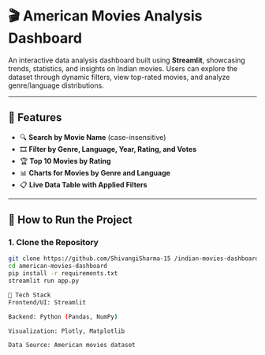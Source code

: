 # 🎬 American Movies Analysis Dashboard

An interactive data analysis dashboard built using **Streamlit**, showcasing trends, statistics, and insights on Indian movies. Users can explore the dataset through dynamic filters, view top-rated movies, and analyze genre/language distributions.

---

## 📌 Features

- 🔍 **Search by Movie Name** (case-insensitive)
- 🎞️ **Filter by Genre, Language, Year, Rating, and Votes**
- 🏆 **Top 10 Movies by Rating**
- 📊 **Charts for Movies by Genre and Language**
- 📋 **Live Data Table with Applied Filters**

---

## 🚀 How to Run the Project

### 1. Clone the Repository

```bash
git clone https://github.com/ShivangiSharma-15 /indian-movies-dashboard.git
cd american-movies-dashboard
pip install -r requirements.txt
streamlit run app.py

🧰 Tech Stack
Frontend/UI: Streamlit

Backend: Python (Pandas, NumPy)

Visualization: Plotly, Matplotlib

Data Source: American movies dataset 

